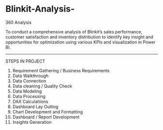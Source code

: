 # Blinkit-Analysis-
360 Analysis 

To conduct a comprehensive analysis of Blinkit’s sales performance, customer satisfaction and inventory distribution to identify key insight and opportunities for optimization using various KPIs and visualization in Power BI.

-------------------------------------------------------
STEPS IN PROJECT 
1. Requirement Gathering / Business Requirements
2. Data Walkthrough
3. Data Connection
4. Data cleaning / Quality Check
5. Data Modeling
6. Data Processing
7. DAX Calculatiions
8. Dashboard Lay Outling
9. Chart Development and Formatting
10. Dashboard / Report Development
11. Insights Generation  
